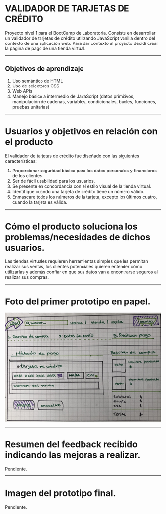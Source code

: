 # VALIDADOR DE TARJETAS DE CRÉDITO
Proyecto nivel 1 para el BootCamp de Laboratoria. Consiste en desarrollar un validador de tarjetas de crédito utilizando JavaScript vanilla dentro del contexto de una aplicación web.
Para dar contexto al proyecto decidí crear la página de pago de una tienda virtual.
***

## Objetivos de aprendizaje
1. Uso semántico de HTML
2. Uso de selectores CSS
3. Web APIs
4. Manejo básico a intermedio de JavaScript (datos primitivos, manipulación de cadenas, variables, condicionales, bucles, funciones, pruebas unitarias)

***

# Usuarios y objetivos en relación con el producto
El validador de tarjetas de crédito fue diseñado con las siguientes características:
1. Proporcionar seguridad básica para los datos personales y financieros de los clientes
2. Ser de fácil usabilidad para los usuarios.
3. Se presente en concordancia con el estilo visual de la tienda virtual.
4. Identifique cuando una tarjeta de crédito tiene un número válido.
5. Enmascare todos los números de la tarjeta, excepto los últimos cuatro, cuando la tarjeta es válida.

***
# Cómo el producto soluciona los problemas/necesidades de dichos usuarios.
Las tiendas virtuales requieren herramientas simples que les permitan realizar sus ventas, los clientes potenciales quieren entender cómo utilizarlas y además confiar en que sus datos van a encontrarse seguros al realizar sus compras.

***

# Foto del primer prototipo en papel.
![inicialMockup](src/images/mockupInicial.jpg)

***

# Resumen del feedback recibido indicando las mejoras a realizar.
Pendiente.

***
# Imagen del prototipo final.
Pendiente.
